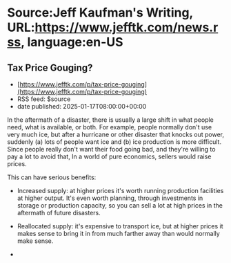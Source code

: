 # Source:Jeff Kaufman's Writing, URL:https://www.jefftk.com/news.rss, language:en-US

## Tax Price Gouging?
 - [https://www.jefftk.com/p/tax-price-gouging](https://www.jefftk.com/p/tax-price-gouging)
 - RSS feed: $source
 - date published: 2025-01-17T08:00:00+00:00

<p><span>

In the aftermath of a disaster, there is usually a large shift in what
people need, what is available, or both. For example, people normally
don't use very much ice, but after a hurricane or other disaster that
knocks out power, suddenly (a) lots of people want ice and (b) ice
production is more difficult. Since people really don't want their
food going bad, and they're willing to pay a lot to avoid that, In a
world of pure economics, sellers would raise prices.

</span>

<p>

This can have serious benefits:

</p>

<p>

</p>

<ul>

<li><p>Increased supply: at higher prices it's worth running
production facilities at higher output. It's even worth planning,
through investments in storage or production capacity, so you can sell
a lot at high prices in the aftermath of future disasters.

</p></li>
<li><p>Reallocated supply: it's expensive to transport ice, but
at higher prices it makes sense to bring it in from much farther away
than would normally make sense.

</p></li>
<li>

